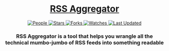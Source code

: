 <div align="center">

<h1><a href="https://github.com/paradigm-lab">RSS Aggregator</a></h1>

<a href="https://github.com/paradigm-lab/rssagg/graphs/contributors">
<img alt="People" src="https://img.shields.io/github/contributors/paradigm-lab/rssagg?style=flat&color=ffaaf2&label=People"> </a>

<a href="https://github.com/paradigm-lab/rssagg/stargazers">
<img alt="Stars" src="https://img.shields.io/github/stars/paradigm-lab/rssagg?style=flat&color=98c379&label=Stars"> </a>

<a href="https://github.com/paradigm-lab/rssagg/network/members">
<img alt="Forks" src="https://img.shields.io/github/forks/paradigm-lab/rssagg?style=flat&color=66a8e0&label=Forks"> </a>

<a href="https://github.com/paradigm-lab/rssagg/watchers">
<img alt="Watches" src="https://img.shields.io/github/watchers/paradigm-lab/rssagg?style=flat&color=f5d08b&label=Watches"> </a>

<a href="https://github.com/paradigm-lab/rssagg/pulse">
<img alt="Last Updated" src="https://img.shields.io/github/last-commit/paradigm-lab/rssagg?style=flat&color=e06c75&label="> </a>

<h3>RSS Aggregator is a tool that helps you wrangle all the technical mumbo-jumbo of RSS feeds into something readable</h3>

</div>

